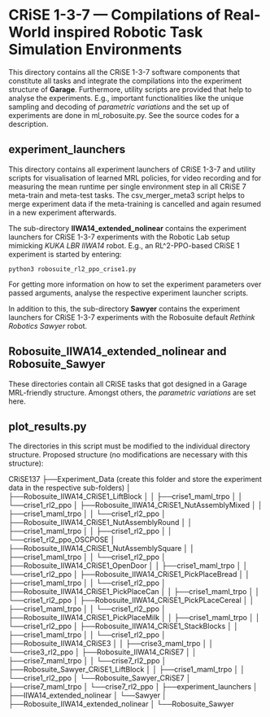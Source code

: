 # CRiSE 1-3-7 — Compilations of Real-World inspired Robotic Task Simulation Environments

This directory contains all the CRiSE 1-3-7 software components that constitute all tasks and integrate the compilations into the experiment structure of **Garage**. Furthermore, utility scripts are provided that help to analyse the experiments. E.g., important functionalities like the unique sampling and decoding of _parametric variations_ and the set up of experiments are done in ml_robosuite.py. See the source codes for a description.

## experiment_launchers

This directory contains all experiment launchers of CRiSE 1-3-7 and utility scripts for visualisation of learned MRL policies, for video recording and for measuring the mean runtime per single environment step in all CRiSE 7 meta-train and meta-test tasks. The csv_merger_meta3 script helps to merge experiment data if the meta-training is cancelled and again resumed in a new experiment afterwards.

The sub-directory **IIWA14_extended_nolinear** contains the experiment launchers for CRiSE 1-3-7 experiments with the Robotic Lab setup mimicking _KUKA LBR IIWA14_ robot. E.g., an RL^2-PPO-based CRiSE 1 experiment is started by entering:

```shell
python3 robosuite_rl2_ppo_crise1.py
```

For getting more information on how to set the experiment parameters over passed arguments, analyse the respective experiment launcher scripts.

In addition to this, the sub-directory **Sawyer** contains the experiment launchers for CRiSE 1-3-7 experiments with the Robosuite default _Rethink Robotics Sawyer_ robot.   

## Robosuite_IIWA14_extended_nolinear and Robosuite_Sawyer

These directories contain all CRiSE tasks that got designed in a Garage MRL-friendly structure. Amongst others, the _parametric variations_ are set here.

## plot_results.py
The directories in this script must be modified to the individual directory structure.
Proposed structure (no modifications are necessary with this structure):

  CRiSE137
    ├──Experiment_Data (create this folder and store the experiment data in the respective sub-folders)
    │    ├──Robosuite_IIWA14_CRiSE1_LiftBlock
    │    │    ├──crise1_maml_trpo
    │    │    └──crise1_rl2_ppo
    │    ├──Robosuite_IIWA14_CRiSE1_NutAssemblyMixed
    │    │    ├──crise1_maml_trpo
    │    │    └──crise1_rl2_ppo
    │    ├──Robosuite_IIWA14_CRiSE1_NutAssemblyRound
    │    │    ├──crise1_maml_trpo
    │    │    ├──crise1_rl2_ppo
    │    │    └──crise1_rl2_ppo_OSCPOSE
    │    ├──Robosuite_IIWA14_CRiSE1_NutAssemblySquare
    │    │    ├──crise1_maml_trpo
    │    │    └──crise1_rl2_ppo
    │    ├──Robosuite_IIWA14_CRiSE1_OpenDoor
    │    │    ├──crise1_maml_trpo
    │    │    └──crise1_rl2_ppo
    │    ├──Robosuite_IIWA14_CRiSE1_PickPlaceBread
    │    │    ├──crise1_maml_trpo
    │    │    └──crise1_rl2_ppo
    │    ├──Robosuite_IIWA14_CRiSE1_PickPlaceCan
    │    │    ├──crise1_maml_trpo
    │    │    └──crise1_rl2_ppo
    │    ├──Robosuite_IIWA14_CRiSE1_PickPLaceCereal
    │    │    ├──crise1_maml_trpo
    │    │    └──crise1_rl2_ppo
    │    ├──Robosuite_IIWA14_CRiSE1_PickPlaceMilk
    │    │    ├──crise1_maml_trpo
    │    │    └──crise1_rl2_ppo
    │    ├──Robosuite_IIWA14_CRiSE1_StackBlocks
    │    │    ├──crise1_maml_trpo
    │    │    └──crise1_rl2_ppo
    │    ├──Robosuite_IIWA14_CRiSE3
    │    │    ├──crise3_maml_trpo
    │    │    └──crise3_rl2_ppo
    │    ├──Robosuite_IIWA14_CRiSE7
    │    │    ├──crise7_maml_trpo
    │    │    └──crise7_rl2_ppo
    │    ├──Robosuite_Sawyer_CRiSE1_LiftBlock
    │    │    ├──crise1_maml_trpo
    │    │    └──crise1_rl2_ppo
    │    └──Robosuite_Sawyer_CRiSE7
    │        ├──crise7_maml_trpo
    │        └──crise7_rl2_ppo
    │
    ├──experiment_launchers
    │    ├──IIWA14_extended_nolinear
    │    └──Sawyer
    │
    ├──Robosuite_IIWA14_extended_nolinear
    │
    └──Robosuite_Sawyer
